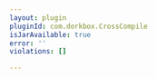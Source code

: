 ```yaml
---
layout: plugin
pluginId: com.dorkbox.CrossCompile
isJarAvailable: true
error: ''
violations: []

---
```

